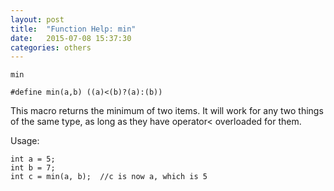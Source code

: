 ```yaml
---
layout: post
title:  "Function Help: min"
date:   2015-07-08 15:37:30
categories: others
---
```


	min
	
	#define min(a,b) ((a)<(b)?(a):(b))

This macro returns the minimum of two items. 
It will work for any two things of the same type, as long as they have operator< overloaded for them.

Usage:

	int a = 5;
	int b = 7;
	int c = min(a, b);	//c is now a, which is 5


